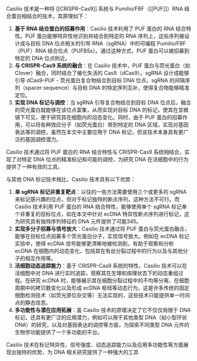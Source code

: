 Casilio 技术是一种将 [[CRISPR-Cas9]] 系统与 Pumilio/FBF（[[PUF]]）RNA 结合蛋白相结合的技术，其原理如下：

1. **基于 RNA 结合蛋白的招募作用**：Casilio 技术利用了 PUF 蛋白的 RNA 结合特性。PUF 蛋白能够特异性地识别并结合到特定的 RNA 序列上，这些序列被设计成与目标 DNA 位点相关的引导 RNA（sgRNA）中的可编程 Pumilio/FBF（PUF）RNA 结合位点（PUFBSs）。通过这种方式，PUF 蛋白可以被招募到特定的 DNA 位点附近。
2. **与 CRISPR-Cas9 系统的融合**：在 Casilio 技术中，PUF 蛋白与荧光蛋白（如 Clover）融合，同时结合了催化失活的 Cas9（dCas9）。sgRNA 设计成能够引导 dCas9-PUF - 荧光蛋白复合物结合到目标 DNA 位点。sgRNA 的间隔序列（spacer sequence）与目标 DNA 的特定序列互补，使得复合物能够精准定位。
3. **实现 DNA 标记与调控**：当 sgRNA 引导复合物结合到目标 DNA 位点后，融合的荧光蛋白就能够在该位点富集，从而实现对目标 DNA 的标记，使其在显微镜下可见，便于研究其在细胞内的动态变化。同时，由于 PUF 蛋白的招募作用，可以将各种效应分子（如荧光蛋白）带到特定的 DNA 区域，实现对基因表达等的调控，虽然在本文中主要应用于 DNA 标记，但该技术本身具有更广泛的基因调控潜力。


Casilio 技术通过将 PUF 蛋白的 RNA 结合特性与 CRISPR-Cas9 系统相结合，实现了对特定 DNA 位点的精准标记和可能的调控，为研究 DNA 在活细胞中的行为提供了一种有效的工具。

与其他 DNA 标记技术相比，Casilio 技术具有以下优势：

  

1. **单 sgRNA 标记非重复靶点**：以往的一些方法需要使用三个或更多的 sgRNA 来标记感兴趣的位点，但对于标记独特的断点序列，这种方法不可行。而 Casilio 技术利用 PUF 蛋白的 RNA 结合特性，能够使用单个 sgRNA 标记单个非重复的目标位点，如在本文中针对 ecDNA 特异性断点序列进行标记，这为研究具有独特序列特征的 DNA 元件提供了可能345。
2. **实现多分子招募与信号放大**：Casilio 技术通过将 PUF 蛋白与荧光蛋白融合，能够在目标位点招募多个荧光蛋白分子，实现信号放大。例如在 ecDNA 标记实验中，使得 ecDNA 信号能够更清晰地被检测到，有助于观察和分析 ecDNA 在细胞内的动态变化，包括其在有丝分裂过程中的行为以及与其他分子的相互作用等。
3. **活细胞动态追踪能力**：基于 CRISPR-Cas9 系统的特性，Casilio 技术可以在活细胞中对 DNA 进行实时追踪，观察其在生理和病理状态下的动态重组过程。在研究 ecDNA 时，能够展示其在细胞分裂过程中的不均等分离、在细胞周期中的拷贝数变化以及形成 ecDNA 枢纽等动态行为，这是许多传统的固定细胞检测技术（如荧光原位杂交等）无法实现的，这些技术只能提供单一时间点的静态信息。
4. **多功能性与潜在应用拓展**：虽 Casilio 技术的原理决定了它不仅仅局限于 DNA 标记，还具有更广泛的应用潜力，例如可以用于其他类型 DNA（如小型环状 DNA）的研究，以及对基因表达的调控等方面，为探索不同类型 DNA 元件的生物学功能提供了一个多功能的平台。

  

Casilio 技术在标记特异性、信号强度、动态追踪能力以及应用多功能性等方面展现出独特的优势，为 DNA 相关研究提供了一种强大的工具